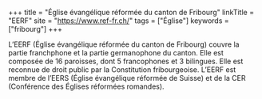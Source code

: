 +++
title = "Église évangélique réformée du canton de Fribourg"
linkTitle = "EERF"
site = "https://www.ref-fr.ch/"
tags = ["Église"]
keywords = ["fribourg"]
+++

L’EERF (Église évangélique réformée du canton de Fribourg) couvre la partie franchphone et la partie germanophone du canton. Elle est composée de 16 paroisses, dont 5 francophones et 3 bilingues. Elle est reconnue de droit public par la Constitution fribourgeoise. L’EERF est membre de l’EERS (Église évangélique réformée de Suisse) et de la CER (Conférence des Églises réformées romandes).
